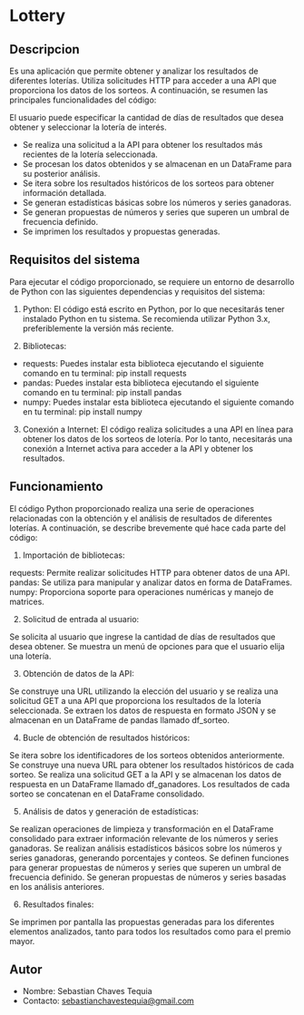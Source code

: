 # Lottery
## Descripcion
Es una aplicación que permite obtener y analizar los resultados de diferentes loterías. Utiliza solicitudes HTTP para acceder a una API que proporciona los datos de los sorteos. A continuación, se resumen las principales funcionalidades del código:

El usuario puede especificar la cantidad de días de resultados que desea obtener y seleccionar la lotería de interés.
* Se realiza una solicitud a la API para obtener los resultados más recientes de la lotería seleccionada.
* Se procesan los datos obtenidos y se almacenan en un DataFrame para su posterior análisis.
* Se itera sobre los resultados históricos de los sorteos para obtener información detallada.
* Se generan estadísticas básicas sobre los números y series ganadoras.
* Se generan propuestas de números y series que superen un umbral de frecuencia definido.
* Se imprimen los resultados y propuestas generadas.

## Requisitos del sistema
Para ejecutar el código proporcionado, se requiere un entorno de desarrollo de Python con las siguientes dependencias y requisitos del sistema:

1. Python: El código está escrito en Python, por lo que necesitarás tener instalado Python en tu sistema. Se recomienda utilizar Python 3.x, preferiblemente la versión más reciente.

2. Bibliotecas:

* requests: Puedes instalar esta biblioteca ejecutando el siguiente comando en tu terminal: pip install requests
* pandas: Puedes instalar esta biblioteca ejecutando el siguiente comando en tu terminal: pip install pandas
* numpy: Puedes instalar esta biblioteca ejecutando el siguiente comando en tu terminal: pip install numpy

3. Conexión a Internet: El código realiza solicitudes a una API en línea para obtener los datos de los sorteos de lotería. Por lo tanto, necesitarás una conexión a Internet activa para acceder a la API y obtener los resultados.

## Funcionamiento
El código Python proporcionado realiza una serie de operaciones relacionadas con la obtención y el análisis de resultados de diferentes loterías. A continuación, se describe brevemente qué hace cada parte del código:

1. Importación de bibliotecas:

requests: Permite realizar solicitudes HTTP para obtener datos de una API.
pandas: Se utiliza para manipular y analizar datos en forma de DataFrames.
numpy: Proporciona soporte para operaciones numéricas y manejo de matrices.

2. Solicitud de entrada al usuario:

Se solicita al usuario que ingrese la cantidad de días de resultados que desea obtener.
Se muestra un menú de opciones para que el usuario elija una lotería.

3. Obtención de datos de la API:

Se construye una URL utilizando la elección del usuario y se realiza una solicitud GET a una API que proporciona los resultados de la lotería seleccionada.
Se extraen los datos de respuesta en formato JSON y se almacenan en un DataFrame de pandas llamado df_sorteo.

4. Bucle de obtención de resultados históricos:

Se itera sobre los identificadores de los sorteos obtenidos anteriormente.
Se construye una nueva URL para obtener los resultados históricos de cada sorteo.
Se realiza una solicitud GET a la API y se almacenan los datos de respuesta en un DataFrame llamado df_ganadores.
Los resultados de cada sorteo se concatenan en el DataFrame consolidado.

5. Análisis de datos y generación de estadísticas:

Se realizan operaciones de limpieza y transformación en el DataFrame consolidado para extraer información relevante de los números y series ganadoras.
Se realizan análisis estadísticos básicos sobre los números y series ganadoras, generando porcentajes y conteos.
Se definen funciones para generar propuestas de números y series que superen un umbral de frecuencia definido.
Se generan propuestas de números y series basadas en los análisis anteriores.

6. Resultados finales:

Se imprimen por pantalla las propuestas generadas para los diferentes elementos analizados, tanto para todos los resultados como para el premio mayor.

## Autor

- Nombre: Sebastian Chaves Tequia
- Contacto: sebastianchavestequia@gmail.com
